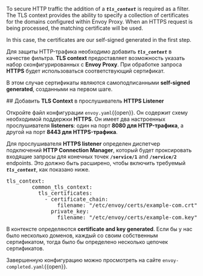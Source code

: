 To secure HTTP traffic the addition of a ***`tls_context`*** is required as a filter. The TLS context provides the ability to specify a collection of certificates for the domains configured within Envoy Proxy. When an HTTPS request is being processed, the matching certificate will be used.

In this case, the certificates are our self-signed generated in the first step.

Для защиты HTTP-трафика необходимо добавить ***`tls_context`*** в качестве фильтра. **TLS context** предоставляет возможность указать набор сконфигурированных с **Envoy Proxy**. При обработке запроса **HTTPS** будет использоваться соответствующий сертификат.

В этом случае сертификаты являются самоподписанными **self-signed generated**, созданными на первом шаге.

## Добавить **TLS Context** в прослушиватель **HTTPS Listener**

Откройте файл конфигурации `envoy.yaml`{{open}}. 
Он содержит схему необходимой поддержки **HTTPS**. 
Он имеет два настроенных прослушивателя **listeners**: один на порт **8080 для HTTP-трафика**, а другой на порт **8443 для HTTPS-трафика**.

Для прослушивателя **HTTPS listener** определен диспетчер подключений **HTTP Connection Manager**, который будет проксировать входящие запросы для конечных точек **`/service/1`** and **`/service/2`** endpoints. 
Это должно быть расширено, чтобы включить требуемый  ***`tls_context`***, как показано ниже.

<pre class="file" data-filename="envoy.yaml" data-target="insert" data-marker="#TODO:TLS-Context">
tls_context:
        common_tls_context:
          tls_certificates:
            - certificate_chain:
                filename: "/etc/envoy/certs/example-com.crt"
              private_key:
                filename: "/etc/envoy/certs/example-com.key"
</pre>

В контексте определяются **certificate and key generated**. 
Если бы у нас было несколько доменов, каждый со своим собственным сертификатом, тогда было бы определено несколько цепочек сертификатов.

Завершенную конфигурацию можно просмотреть на сайте `envoy-completed.yaml`{{open}}.
